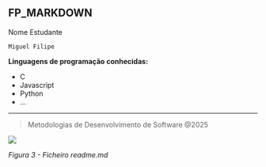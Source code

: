 ﻿**FP_MARKDOWN**
---
Nome Estudante

``Miguel Filipe``

**Linguagens de programação conhecidas:**
* C
* Javascript
* Python
* ...
---
> Metodologias de Desenvolvimento de Software @2025

![](https://eduportugal.eu/wp-content/uploads/2017/08/eduportugal_ipleiria_n.jpg)

  *Figura 3 - Ficheiro readme.md* 

